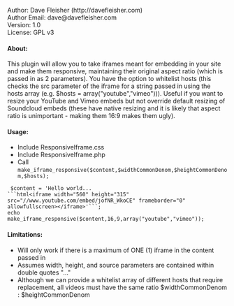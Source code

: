 <p>Author: Dave Fleisher (http://davefleisher.com)<br/>
Author Email: dave@davefleisher.com<br/>
Version: 1.0<br/>
License: GPL v3</p>

<h4>About:</h4>
<p>This plugin will allow you to take iframes meant for embedding in your site and make them responsive, maintaining their original aspect ratio (which is passed in as 2 parameters). You have the option to whitelist hosts (this checks the src parameter of the iframe for a string passed in using the hosts array (e.g. $hosts = array("youtube","vimeo"))). Useful if you want to resize your YouTube and Vimeo embeds but not override default resizing of Soundcloud embeds (these have native resizing and it is likely that aspect ratio is unimportant - making them 16:9 makes them ugly).</p>

<h4>Usage:</h4>
<ul>
<li>Include ResponsiveIframe.css</li>
<li>Include ResponsiveIframe.php</li>
<li>Call <code>make_iframe_responsive($content,$widthCommonDenom,$heightCommonDenom,$hosts);</code></li>
</ul>

<code><pre>
$content = 'Hello world... ```html<iframe width="560" height="315" src="//www.youtube.com/embed/jofNR_WkoCE" frameborder="0" allowfullscreen></iframe>'```;
echo make_iframe_responsive($content,16,9,array("youtube","vimeo"));
</pre></code>

<h4>Limitations:</h4>
<ul>
<li>Will only work if there is a maximum of ONE (1) iframe in the content passed in</li>
<li>Assumes width, height, and source parameters are contained within double quotes "..."</li>
<li>Although we can provide a whitelist array of different hosts that require replacement, all videos must have the same ratio $widthCommonDenom : $heightCommonDenom</li>
</ul>